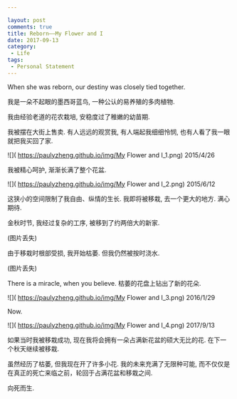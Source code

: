 ```yaml
---

layout: post
comments: true
title: Reborn——My Flower and I
date: 2017-09-13
category:
 - Life
tags:
 - Personal Statement
---
```


When she was reborn, our destiny was closely tied together.



我是一朵不起眼的墨西哥蓝鸟, 一种公认的易养殖的多肉植物. 

我由经验老道的花农栽培, 安稳度过了稚嫩的幼苗期. 

我被摆在大街上售卖. 有人远远的观赏我, 有人端起我细细怜悯, 也有人看了我一眼就把我买回了家. 

![]( https://paulyzheng.github.io/img/My Flower and I_1.png) 2015/4/26

我被精心呵护, 渐渐长满了整个花盆. 

![]( https://paulyzheng.github.io/img/My Flower and I_2.png) 2015/6/12

这狭小的空间限制了我自由、纵情的生长. 我即将被移栽, 去一个更大的地方. 满心期待.

金秋时节, 我经过复杂的工序, 被移到了约两倍大的新家. 

(图片丢失)

由于移栽时根部受损, 我开始枯萎. 但我仍然被按时浇水.

(图片丢失)

There is a miracle, when you believe. 枯萎的花盘上钻出了新的花朵.

![]( https://paulyzheng.github.io/img/My Flower and I_3.png) 2016/1/29

Now.

![]( https://paulyzheng.github.io/img/My Flower and I_4.png) 2017/9/13

如果当时我被移栽成功, 现在我将会拥有一朵占满新花盆的硕大无比的花. 在下一个秋天继续被移栽.

虽然经历了枯萎, 但我现在开了许多小花. 我的未来充满了无限种可能, 而不仅仅是在真正的死亡来临之前，轮回于占满花盆和移栽之间.

向死而生.

